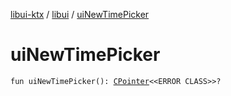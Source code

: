 [libui-ktx](../index.md) / [libui](index.md) / [uiNewTimePicker](./ui-new-time-picker.md)

# uiNewTimePicker

`fun uiNewTimePicker(): `[`CPointer`](../kotlinx.cinterop/-c-pointer/index.md)`<<ERROR CLASS>>?`